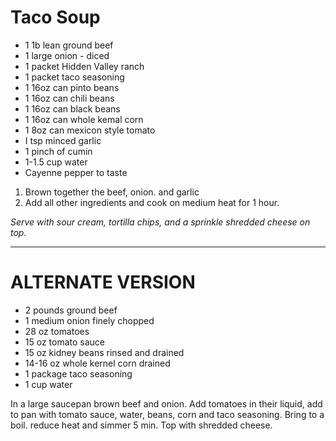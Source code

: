 # Taco Soup

- 1 1b lean ground beef
- 1 large onion - diced
- 1 packet Hidden Valley ranch
- 1 packet taco seasoning 
- 1 16oz can pinto beans
- 1 16oz can chili beans
- 1 16oz can black beans
- 1 16oz can whole kemal corn
- 1 8oz can mexicon style tomato
- I tsp minced garlic
- 1 pinch of cumin
- 1-1.5 cup water
- Cayenne pepper to taste

1. Brown together the beef, onion. and garlic
2. Add all other ingredients and cook on medium heat for 1 hour.

_Serve with sour cream, tortilla chips, and a sprinkle shredded cheese on top._

-----

# ALTERNATE VERSION

- 2 pounds ground beef
- 1 medium onion finely chopped
- 28 oz tomatoes
- 15 oz tomato sauce
- 15 oz kidney beans rinsed and drained
- 14-16 oz whole kernel corn drained
- 1 package taco seasoning
- 1 cup water

In a large saucepan brown beef and onion. Add tomatoes in their liquid, add to pan with
tomato sauce, water, beans, corn and taco seasoning. Bring to a boil. reduce heat and simmer
5 min. Top with shredded cheese.
